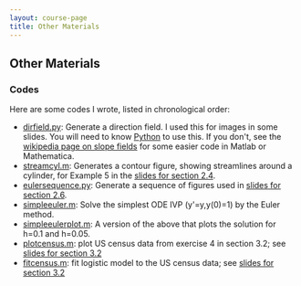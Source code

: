 ```yaml
---
layout: course-page
title: Other Materials
---
```


## Other Materials

### Codes

Here are some codes I wrote, listed in chronological order:

* [dirfield.py](assets/codes/dirfield.py): Generate a direction field.  I used this for images in some slides.  You will need to know [Python](https://www.python.org/) to use this.  If you don't, see the [wikipedia page on slope fields](https://en.wikipedia.org/wiki/Slope_field) for some easier code in Matlab or Mathematica.
* [streamcyl.m](assets/codes/streamcyl.m): Generates a contour figure, showing streamlines around a cylinder, for Example 5 in the [slides for section 2.4](assets/slides/2-4.pdf).
* [eulersequence.py](assets/codes/eulersequence.py): Generate a sequence of figures used in [slides for section 2.6](assets/slides/2-6.pdf).
* [simpleeuler.m](assets/codes/simpleeuler.m): Solve the simplest ODE IVP (y'=y,y(0)=1) by the Euler method.
* [simpleeulerplot.m](assets/codes/simpleeulerplot.m): A version of the above that plots the solution for h=0.1 and h=0.05.
* [plotcensus.m](assets/codes/plotcensus.m): plot US census data from exercise 4 in section 3.2; see [slides for section 3.2](assets/slides/3-2.pdf)
* [fitcensus.m](assets/codes/fitcensus.m): fit logistic model to the US census data; see [slides for section 3.2](assets/slides/3-2.pdf)
